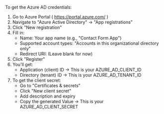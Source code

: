 To get the Azure AD credentials:

1. Go to Azure Portal ( https://portal.azure.com/ )
2. Navigate to "Azure Active Directory" → "App registrations"
3. Click "New registration"
4. Fill in:
   - Name: Your app name (e.g., "Contact Form App")
   - Supported account types: "Accounts in this organizational directory only"
   - Redirect URI: (Leave blank for now)
5. Click "Register"
6. You'll get:
   - Application (client) ID → This is your AZURE_AD_CLIENT_ID
   - Directory (tenant) ID → This is your AZURE_AD_TENANT_ID
7. To get the client secret:
   - Go to "Certificates & secrets"
   - Click "New client secret"
   - Add description and expiry
   - Copy the generated Value → This is your AZURE_AD_CLIENT_SECRET